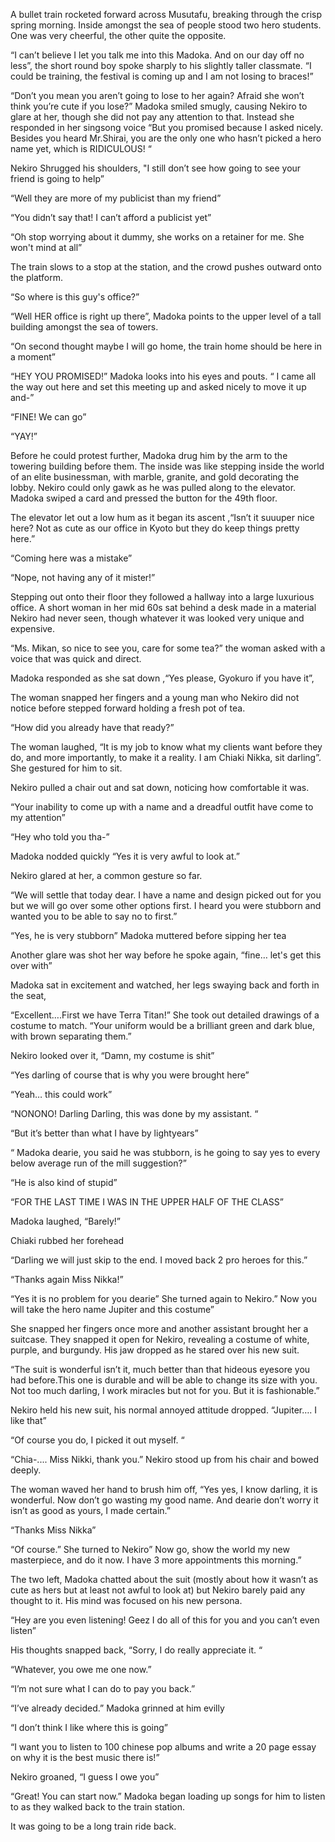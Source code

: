A bullet train rocketed forward across Musutafu, breaking through the crisp spring morning. Inside amongst the sea of people stood two hero students. One was very cheerful, the other quite the opposite.

“I can’t believe I let you talk me into this Madoka. And on our day off no less”, the short round boy spoke sharply to his slightly taller classmate. “I could be training, the festival is coming up and I am not losing to braces!” 

“Don’t you mean you aren’t going to lose to her again? Afraid she won’t think you’re cute if you lose?” Madoka smiled smugly, causing Nekiro to glare at her, though she did not pay any attention to that. Instead she responded in her singsong voice “But you promised because I asked nicely. Besides you heard Mr.Shirai, you are the only one who hasn’t picked a hero name yet, which is RIDICULOUS! “

Nekiro Shrugged his shoulders, "I still don’t see how going to see your friend is going to help” 

“Well they are more of my publicist than my friend”

“You didn’t say that! I can’t afford a publicist yet”

“Oh stop worrying about it dummy, she works on a retainer for me. She won't mind at all”

The train slows to a stop at the station, and the crowd pushes outward onto the platform.

“So where is this guy's office?”

“Well HER office is right up there”, Madoka points to the upper level of a tall building amongst the sea of towers.

“On second thought maybe I will go home, the train home should be here in a moment”

“HEY YOU PROMISED!” Madoka looks into his eyes and pouts. “ I came all the way out here and set this meeting up and asked nicely to move it up and-”

“FINE! We can go”

“YAY!”

Before he could protest further, Madoka drug him by the arm to the towering building before them. The inside was like stepping inside the world of an elite businessman, with marble, granite, and gold decorating the lobby. Nekiro could only gawk as he was pulled along to the elevator.  Madoka swiped a card and pressed the button for the 49th floor. 


The elevator let out a low hum as it began its ascent ,“Isn’t it suuuper nice here? Not as cute as our office in Kyoto but they do keep things pretty here.”

 “Coming here was a mistake”

“Nope, not having any of it mister!”

Stepping out onto their floor they followed a hallway into a large luxurious office. A short woman in her mid 60s sat behind a desk made in a material Nekiro had never seen, though whatever it was looked very unique and expensive. 

“Ms. Mikan, so nice to see you, care for some tea?” the woman asked with a voice that was quick and direct.

Madoka responded as she sat down ,“Yes please, Gyokuro if you have it”, 

The woman snapped her fingers and a young man who Nekiro did not notice before stepped forward holding a fresh pot of tea.

“How did you already have that ready?”

The woman laughed, “It is my job to know what my clients want before they do, and more importantly, to make it a reality. I am Chiaki Nikka, sit darling”. She gestured for him to sit.

Nekiro pulled a chair out and sat down, noticing how comfortable it was.

“Your inability to come up with a name and a dreadful outfit have come to my attention”

“Hey who told you tha-”

Madoka nodded quickly “Yes it is very awful to look at.”

Nekiro glared at her, a common gesture so far.

“We will settle that today dear. I have a name and design picked out for you but we will go over some other options first. I heard you were stubborn and wanted you to be able to say no to first.”

“Yes, he is very stubborn” Madoka muttered before sipping her tea

Another glare was shot her way before he spoke again, “fine… let's get this over with”

Madoka sat in excitement and watched, her legs swaying back and forth in the seat,

“Excellent….First we have Terra Titan!” She took out detailed drawings of a costume to match. “Your uniform would be a brilliant green and dark blue, with brown separating them.”

Nekiro looked over it, “Damn, my costume is shit”


“Yes darling of course that is why you were brought here”

“Yeah… this could work”

“NONONO! Darling Darling, this was done by my assistant. “

“But it’s better than what I have by lightyears”


“ Madoka dearie, you said he was stubborn, is he going to say yes to every below average run of the mill suggestion?”

“He is also kind of stupid”

“FOR THE LAST TIME I WAS IN THE UPPER HALF OF THE CLASS”


Madoka laughed, “Barely!”

Chiaki rubbed her forehead


“Darling we will just skip to the end. I moved back 2 pro heroes for this.”

“Thanks again Miss Nikka!”

“Yes it is no problem for you dearie” She turned again to Nekiro.” Now you will take the hero name Jupiter and this costume”

She snapped her fingers once more and another assistant brought her a suitcase. They snapped it open for Nekiro, revealing a costume of white, purple, and burgundy. His jaw dropped as he stared over his new suit.

“The suit is wonderful isn’t it, much better than that hideous eyesore you had before.This one is durable and will be able to change its size with you. Not too much darling, I work miracles but not for you. But it is fashionable.”

Nekiro held his new suit, his normal annoyed attitude dropped. “Jupiter…. I like that”

“Of course you do, I picked it out myself. “

“Chia-.... Miss Nikki, thank you.” Nekiro stood up from his chair and bowed deeply. 

The woman waved her hand to brush him off, “Yes yes, I know darling, it is wonderful. Now don’t go wasting my good name. And dearie don’t worry it isn’t as good as yours, I made certain.”

“Thanks Miss Nikka”

“Of course.” She turned to Nekiro” Now go, show the world my new masterpiece, and do it now. I have 3 more appointments this morning.”

The two left, Madoka chatted about the suit (mostly about how it wasn’t as cute as hers but at least not awful to look at) but Nekiro barely paid any thought to it. His mind was focused on his new persona. 

“Hey are you even listening! Geez I do all of this for you and you can’t even listen”


His thoughts snapped back, “Sorry, I do really appreciate it. “

“Whatever, you owe me one now.”

“I’m not sure what I can do to pay you back.”

“I’ve already decided.” Madoka grinned at him evilly

“I don’t think I like where this is going”

“I want you to listen to 100 chinese pop albums and write a 20 page essay on why it is the best music there is!”

Nekiro groaned, “I guess I owe you”

“Great! You can start now.” Madoka began loading up songs for him to listen to as they walked back to the train station.

It was going to be a long train ride back.